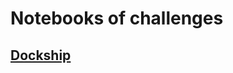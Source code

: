 # Notebooks of challenges

## <a href='https://dockship.io/'>Dockship</a>
## <a href='https://datahack.analyticsvidhya.com/contest/all/'></a>
